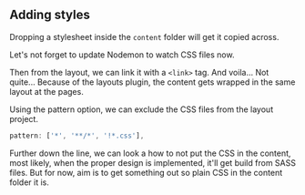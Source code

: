 Adding styles
---

Dropping a stylesheet inside the `content` folder will get it copied across.

Let's not forget to update Nodemon to watch CSS files now.

Then from the layout, we can link it with a `<link>` tag. And voila... Not quite... Because of the layouts plugin, the content gets wrapped in the same layout at the pages.

Using the pattern option, we can exclude the CSS files from the layout project. 

```js
pattern: ['*', '**/*', '!*.css'],
```

Further down the line, we can look a how to not put the CSS in the content, most likely, when the proper design is implemented, it'll get build from SASS files. But for now, aim is to get something out so plain CSS in the content folder it is.
